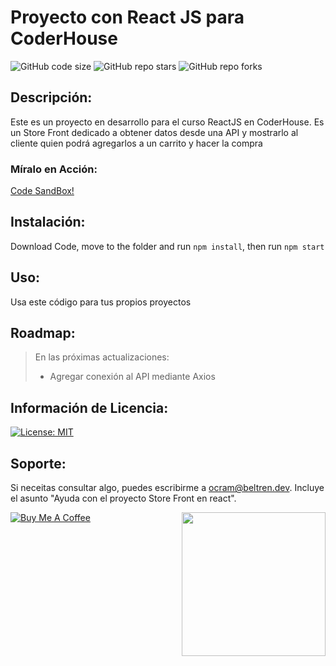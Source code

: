 # Proyecto con React JS para CoderHouse
![GitHub code size](https://img.shields.io/github/repo-size/otanerocram/coderhouse-entregable)
![GitHub repo stars](https://img.shields.io/github/stars/otanerocram/coderhouse-entregable)
![GitHub repo forks](https://img.shields.io/github/forks/otanerocram/coderhouse-entregable)

## Descripción: 
Este es un proyecto en desarrollo para el curso ReactJS en CoderHouse. Es un Store Front dedicado a obtener datos desde una API y mostrarlo al cliente quien podrá agregarlos a un carrito y hacer la compra

### Míralo en Acción:
[Code SandBox!](https://githubbox.com/otanerocram/coderhouse-entregable)

## Instalación:
Download Code, move to the folder and run `npm install`, then run `npm start`

## Uso: 
Usa este código para tus propios proyectos

## Roadmap: 
> En las próximas actualizaciones:
> - Agregar conexión al API mediante Axios

## Información de Licencia: 
[![License: MIT](https://img.shields.io/badge/License-MIT-yellow.svg)](https://opensource.org/licenses/MIT)

## Soporte: 
Si neceitas consultar algo, puedes escribirme a ocram@beltren.dev. Incluye el asunto "Ayuda con el proyecto Store Front en react".

<img align='right' src="https://media.giphy.com/media/M9gbBd9nbDrOTu1Mqx/giphy.gif" width="230">

[![Buy Me A Coffee](https://cdn.buymeacoffee.com/buttons/v2/default-yellow.png)](https://www.buymeacoffee.com/otanerocram)

